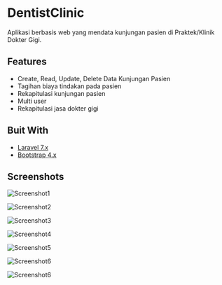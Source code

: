 
# DentistClinic

Aplikasi berbasis web yang mendata kunjungan pasien di Praktek/Klinik Dokter Gigi.


## Features

- Create, Read, Update, Delete Data Kunjungan Pasien
- Tagihan biaya tindakan pada pasien
- Rekapitulasi kunjungan pasien
- Multi user
- Rekapitulasi jasa dokter gigi

## Buit With

- [Laravel 7.x](https://laravel.com/)
- [Bootstrap 4.x](https://getbootstrap.com/)

## Screenshots

![Screenshot1](https://drgagus.github.io/assets/img/projects/p8/01.jpg)

![Screenshot2](https://drgagus.github.io/assets/img/projects/p8/02.jpg)

![Screenshot3](https://drgagus.github.io/assets/img/projects/p8/03.jpg)

![Screenshot4](https://drgagus.github.io/assets/img/projects/p8/04.jpg)

![Screenshot5](https://drgagus.github.io/assets/img/projects/p8/05.jpg)

![Screenshot6](https://drgagus.github.io/assets/img/projects/p8/06.jpg)

![Screenshot6](https://drgagus.github.io/assets/img/projects/p8/07.jpg)

